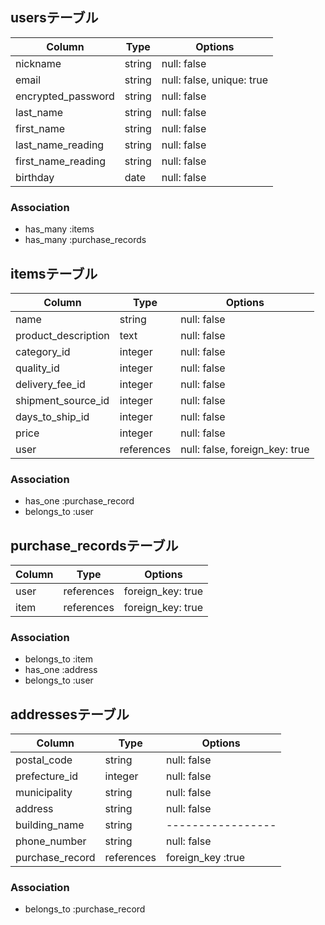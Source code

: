 ## usersテーブル

|   Column          |Type  |  Options                |
|-------------------|------|-------------------------|
|nickname           |string|null: false              |
|email              |string|null: false, unique: true|
|encrypted_password |string|null: false              |
|last_name          |string|null: false              |
|first_name         |string|null: false              |
|last_name_reading  |string|null: false              |
|first_name_reading |string|null: false              |
|birthday           |date  |null: false              |

### Association
- has_many :items
- has_many :purchase_records


## itemsテーブル

|Column              |Type       |Options                       |
|--------------------|-----------|------------------------------|
|name                |string     |null: false                   |
|product_description |text       |null: false                   |
|category_id         |integer    |null: false                   |
|quality_id          |integer    |null: false                   |
|delivery_fee_id     |integer    |null: false                   |
|shipment_source_id  |integer    |null: false                   |
|days_to_ship_id     |integer    |null: false                   |
|price               |integer    |null: false                   |
|user                |references |null: false, foreign_key: true|

### Association
- has_one :purchase_record
- belongs_to :user


## purchase_recordsテーブル

|Column|Type       |Options          |
|------|-----------|-----------------|
|user  |references |foreign_key: true|
|item  |references |foreign_key: true|

### Association
- belongs_to :item
- has_one :address
- belongs_to :user


## addressesテーブル

|Column         |Type      |Options          |
|---------------|----------|-----------------|
|postal_code    |string    |null: false      |
|prefecture_id  |integer   |null: false      |
|municipality   |string    |null: false      |
|address        |string    |null: false      |
|building_name  |string    |-----------------|
|phone_number   |string    |null: false      |
|purchase_record|references|foreign_key :true|

### Association
- belongs_to :purchase_record